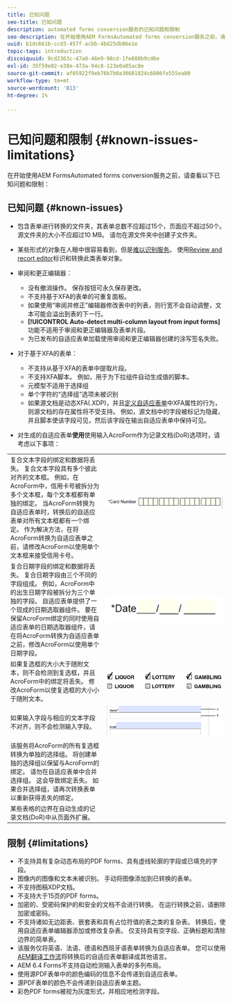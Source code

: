 ```yaml
---
title: 已知问题
seo-title: 已知问题
description: automated forms conversion服务的已知问题和限制
seo-description: 在开始使用AEM FormsAutomated forms conversion服务之前，请了解该服务的已知问题和限制
uuid: b1dc661b-ccd3-457f-acbb-4bd25db86e1e
topic-tags: introduction
discoiquuid: 9cd2363c-47a0-46e9-98cd-1fe088b9cd6e
exl-id: 35f59e02-e38e-473a-94c8-123e0a85ac8e
source-git-commit: af05922f9eb76b7b0a30601824c6006fe555ea80
workflow-type: tm+mt
source-wordcount: '813'
ht-degree: 1%

---
```


# 已知问题和限制 {#known-issues-limitations}

在开始使用AEM FormsAutomated forms conversion服务之前，请查看以下已知问题和限制：

## 已知问题 {#known-issues}

* 包含表单进行转换的文件夹，其表单总数不应超过15个，页面应不超过50个。 源文件夹的大小不应超过10 MB。 请勿在源文件夹中创建子文件夹。
* 某些形式的对象在人眼中很容易看到，但是[难以识别服务](styles-and-pattern-considerations-and-best-practices.md)。 使用[Review and recort editor](review-correct-ui-edited.md)标识和转换此类表单对象。
* 审阅和更正编辑器：

   * 没有撤消操作。 保存按钮可永久保存更改。
   * 不支持基于XFA的表单的可重复面板。
   * 如果使用“审阅并修正”编辑器修改表中的列表，则行宽不会自动调整，文本可能会溢出到表的下一行。
   * **[!UICONTROL Auto-detect multi-column layout from input forms]**&#x200B;功能不适用于审阅和更正编辑器及表单片段。
   * 为已发布的自适应表单加载使用审阅和更正编辑器创建的涂写签名失败。


* 对于基于XFA的表单：
   * 不支持从基于XFA的表单中提取片段。
   * 不支持XFA脚本。 例如，用于为下拉组件自动生成值的脚本。
   * 元模型不适用于选择组
   * 单个字符的“选择组”选项未被识别
   * 如果源文档是动态XFA(.XDP)，并且[定义自适应表单](https://helpx.adobe.com/experience-manager/6-5/forms/using/xfa-api-supported-in-adaptive-form.html#supportedxfaelementsandtheirmappinginadaptiveformsbr)中XFA属性的行为，则源文档的存在属性将不受支持。 例如，源文档中的字段被标记为隐藏，并且脚本使该字段可见，然后该字段在输出自适应表单中保持可见。

* 对生成的自适应表单&#x200B;**使用**&#x200B;使用输入AcroForm作为记录文档(DoR)选项时，请考虑以下事项：

<table>
    <tr>
        <td>复合文本字段的绑定和数据将丢失。 复合文本字段具有多个彼此对齐的文本框。 例如，在AcroForm中，信用卡号被拆分为多个文本框，每个文本框都有单独的绑定。 当AcroForm转换为自适应表单时，转换后的自适应表单对所有文本框都有一个绑定。 作为解决方法，在将AcroForm转换为自适应表单之前，请修改AcroForm以使用单个文本框来接受信用卡号。</td>
        <td><img  src="assets/creditCard_Composite.png"/>                                                            </td>
    </tr>
    <tr>
        <td>复合日期字段的绑定和数据将丢失。 复合日期字段由三个不同的字段组成。 例如，AcroForm中的出生日期字段被拆分为三个单独的字段。 自适应表单提供了一个现成的日期选取器组件。 要在保留AcroForm绑定的同时使用自适应表单的日期选取器组件，请在将AcroForm转换为自适应表单之前，修改AcroForm以使用单个日期字段。</td>
        <td><img  src="assets/CompositeDateField.png"/></td>
    </tr>
    <tr>
        <td>如果复选框的大小大于随附文本，则不会检测到复选框，并且AcroForm中的绑定将丢失。 修改AcroForm以使复选框的大小小于随附文本。</td>
        <td><img  src="assets/large-text-box.png"/><br/><img  src="assets/small-text-box.png"/></td>
    </tr>
    <tr>
        <td>如果输入字段与相应的文本字段不对齐，则不会检测输入字段。  </td>
        <td><img  src="assets/non-alingned-fields.png"/></td>
    </tr>
    <tr >
        <td>该服务将AcroForm的所有复选框转换为单独的选择组。 将创建单独的选择组以保留与AcroForm的绑定。 请勿在自适应表单中合并选择组。 这会导致绑定丢失。 如果合并选择组，请再次转换表单以重新获得丢失的绑定。 </td>
        <td></td>
    </tr>
    <tr >
        <td>某些表格的边界在自动生成的记录文档(DoR)中从页面外扩展。 </td>
        <td></td>
    </tr>
</table>

## 限制 {#limitations}

* 不支持具有复杂动态布局的PDF forms、具有虚线轮廓的字段或已填充的字段。
* 图像内的图像和文本未被识别。 手动将图像添加到已转换的表单。
* 不支持图稿XDP文档。
* 不支持大于15页的PDF forms。
* 加密的、受密码保护的和安全的文档不会进行转换。 在运行转换之前，请删除加密或密码。
* 不支持诸如无边距表、嵌套表和具有占位符值的表之类的复杂表。 转换后，使用自适应表单编辑器添加或修改复杂表。 仅支持具有空字段、正确标题和清除边界的简单表。
* 该服务仅将英语、法语、德语和西班牙语表单转换为自适应表单。 您可以使用[AEM翻译工作流](https://helpx.adobe.com/experience-manager/6-5/forms/using/using-aem-translation-workflow-to-localize-adaptive-forms.html)将转换后的自适应表单翻译成其他语言。
* AEM 6.4 Forms不支持自动检测输入表单的多列布局。
* 使用源PDF表单中的颜色编码的信息不会传递到自适应表单。
* 源PDF表单的颜色不会传递到自适应表单主题。
* 彩色PDF forms被视为灰度形式，并相应地检测字段。
